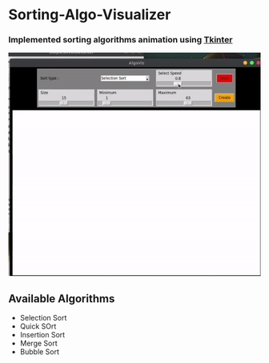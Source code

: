 # Sorting-Algo-Visualizer

### Implemented sorting algorithms animation using [Tkinter](https://docs.python.org/3/library/tkinter.html)

![](https://github.com/D4r3-D3v1L/Sorting-Algo-Visualizer/blob/main/demo.gif)

## Available Algorithms

-   Selection Sort
-   Quick SOrt
-   Insertion Sort
-   Merge Sort
-   Bubble Sort
